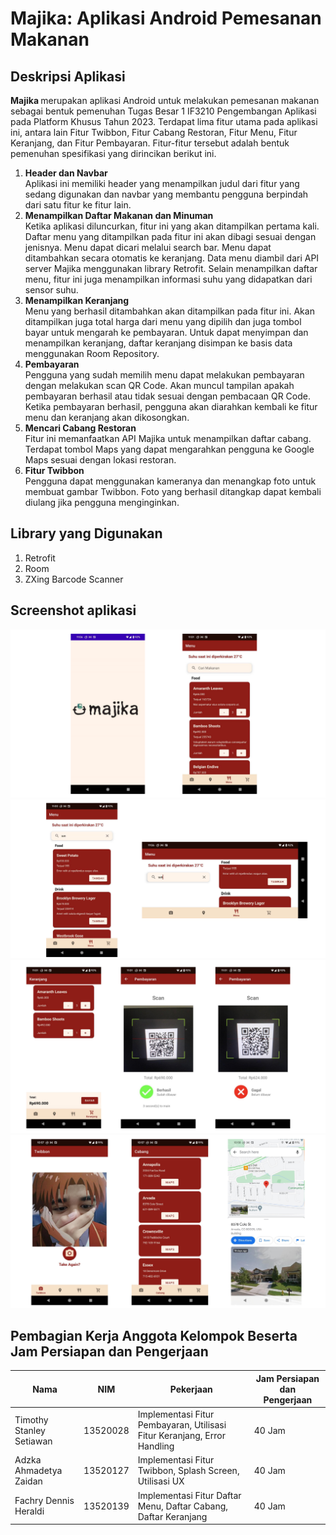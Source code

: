 # Majika: Aplikasi Android Pemesanan Makanan

## Deskripsi Aplikasi
<b> Majika </b> merupakan aplikasi Android untuk melakukan pemesanan makanan sebagai bentuk pemenuhan Tugas Besar 1 IF3210 Pengembangan Aplikasi pada Platform Khusus Tahun 2023. Terdapat lima fitur utama pada aplikasi ini, antara lain Fitur Twibbon, Fitur Cabang Restoran, Fitur Menu, Fitur Keranjang, dan Fitur Pembayaran. Fitur-fitur tersebut adalah bentuk pemenuhan spesifikasi yang dirincikan berikut ini. 
1. <b> Header dan Navbar </b> <br>
Aplikasi ini memiliki header yang menampilkan judul dari fitur yang sedang digunakan dan navbar yang membantu pengguna berpindah dari satu fitur ke fitur lain.
2. <b> Menampilkan Daftar Makanan dan Minuman </b> <br>
Ketika aplikasi diluncurkan, fitur ini yang akan ditampilkan pertama kali. Daftar menu yang ditampilkan pada fitur ini akan dibagi sesuai dengan jenisnya. Menu dapat dicari melalui search bar. Menu dapat ditambahkan secara otomatis ke keranjang. Data menu diambil dari API server Majika menggunakan library Retrofit. Selain menampilkan daftar menu, fitur ini juga menampilkan informasi suhu yang didapatkan dari sensor suhu. 
3. <b> Menampilkan Keranjang </b> <br>
Menu yang berhasil ditambahkan akan ditampilkan pada fitur ini. Akan ditampilkan juga total harga dari menu yang dipilih dan juga tombol bayar untuk mengarah ke pembayaran. Untuk dapat menyimpan dan menampilkan keranjang, daftar keranjang disimpan ke basis data menggunakan Room Repository. 
4. <b> Pembayaran </b> <br>
Pengguna yang sudah memilih menu dapat melakukan pembayaran dengan melakukan scan QR Code. Akan muncul tampilan apakah pembayaran berhasil atau tidak sesuai dengan pembacaan QR Code. Ketika pembayaran berhasil, pengguna akan diarahkan kembali ke fitur menu dan keranjang akan dikosongkan. 
5. <b> Mencari Cabang Restoran </b> <br>
Fitur ini memanfaatkan API Majika untuk menampilkan daftar cabang. Terdapat tombol Maps yang dapat mengarahkan pengguna ke Google Maps sesuai dengan lokasi restoran.
6. <b> Fitur Twibbon </b> <br>
Pengguna dapat menggunakan kameranya dan menangkap foto untuk membuat gambar Twibbon. Foto yang berhasil ditangkap dapat kembali diulang jika pengguna menginginkan. 


## Library yang Digunakan
1. Retrofit
2. Room
3. ZXing Barcode Scanner


## Screenshot aplikasi
![ss](/Screenshot/splash_menu.png)
![ss](/Screenshot/menu_pot_land.png)
![ss](/Screenshot/keranjang_pembayaran.png)
![ss](/Screenshot/twibbon_cabang.png)


## Pembagian Kerja Anggota Kelompok Beserta Jam Persiapan dan Pengerjaan
| Nama | NIM | Pekerjaan | Jam Persiapan dan Pengerjaan |
| - | - | - | - | 
| Timothy Stanley Setiawan | 13520028 | Implementasi Fitur Pembayaran, Utilisasi Fitur Keranjang, Error Handling  | 40 Jam |
| Adzka Ahmadetya Zaidan | 13520127 |  Implementasi Fitur Twibbon, Splash Screen, Utilisasi UX | 40 Jam |
| Fachry Dennis Heraldi | 13520139 | Implementasi Fitur Daftar Menu, Daftar Cabang, Daftar Keranjang  | 40 Jam |


